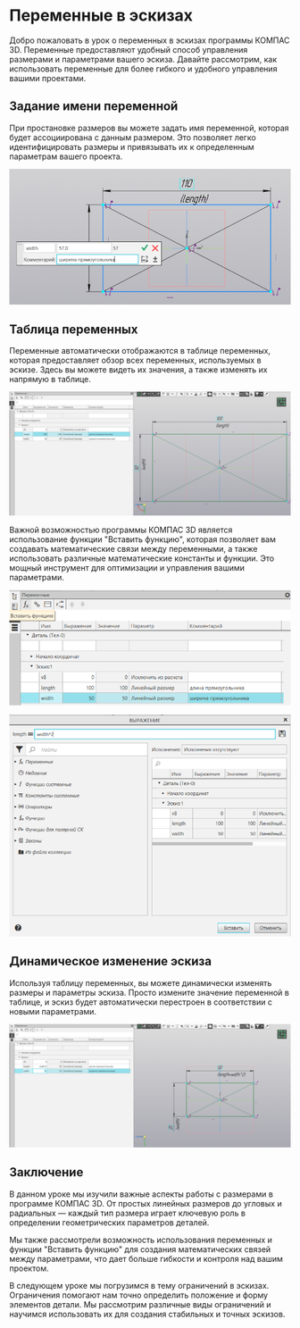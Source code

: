 # Переменные в эскизах

Добро пожаловать в урок о переменных в эскизах программы КОМПАС 3D. Переменные предоставляют удобный способ управления размерами и параметрами вашего эскиза. Давайте рассмотрим, как использовать переменные для более гибкого и удобного управления вашими проектами.

## Задание имени переменной

При простановке размеров вы можете задать имя переменной, которая будет ассоциирована с данным размером. Это позволяет легко идентифицировать размеры и привязывать их к определенным параметрам вашего проекта.

![Задание имени переменной](image-102.png)

## Таблица переменных

Переменные автоматически отображаются в таблице переменных, которая предоставляет обзор всех переменных, используемых в эскизе. Здесь вы можете видеть их значения, а также изменять их напрямую в таблице.

![Таблица переменных](image-103.png)

Важной возможностью программы КОМПАС 3D является использование функции "Вставить функцию", которая позволяет вам создавать математические связи между переменными, а также использовать различные математические константы и функции. Это мощный инструмент для оптимизации и управления вашими параметрами.

![Вставить функцию](image-104.png)

![Пример функции](image-105.png)

## Динамическое изменение эскиза

Используя таблицу переменных, вы можете динамически изменять размеры и параметры эскиза. Просто измените значение переменной в таблице, и эскиз будет автоматически перестроен в соответствии с новыми параметрами.

![Динамическое изменение эскиза](image-106.png)

## Заключение

В данном уроке мы изучили важные аспекты работы с размерами в программе КОМПАС 3D. От простых линейных размеров до угловых и радиальных — каждый тип размера играет ключевую роль в определении геометрических параметров деталей.

Мы также рассмотрели возможность использования переменных и функции "Вставить функцию" для создания математических связей между параметрами, что дает больше гибкости и контроля над вашим проектом.

В следующем уроке мы погрузимся в тему ограничений в эскизах. Ограничения помогают нам точно определить положение и форму элементов детали. Мы рассмотрим различные виды ограничений и научимся использовать их для создания стабильных и точных эскизов.
